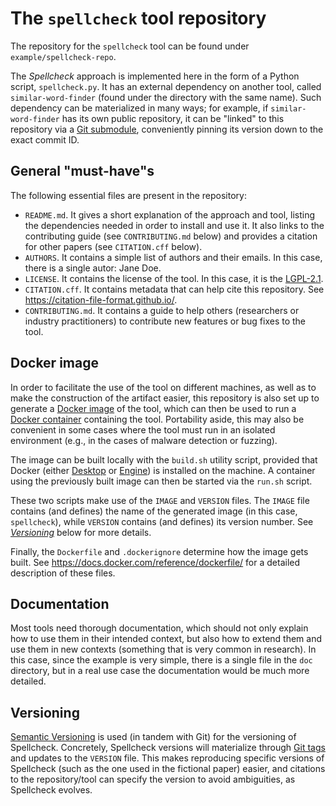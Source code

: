 # The `spellcheck` tool repository
The repository for the `spellcheck` tool can be found under `example/spellcheck-repo`.

The _Spellcheck_ approach is implemented here in the form of a Python script, `spellcheck.py`. It
has an external dependency on another tool, called `similar-word-finder` (found under the directory
with the same name). Such dependency can be materialized in many ways; for example, if
`similar-word-finder` has its own public repository, it can be "linked" to this repository via a
[Git submodule](https://git-scm.com/book/en/v2/Git-Tools-Submodules), conveniently pinning its
version down to the exact commit ID.


## General "must-have"s
The following essential files are present in the repository:
- `README.md`. It gives a short explanation of the approach and tool, listing the dependencies
  needed in order to install and use it. It also links to the contributing guide (see
  `CONTRIBUTING.md` below) and provides a citation for other papers (see `CITATION.cff` below).
- `AUTHORS`. It contains a simple list of authors and their emails. In this case, there is a single
  autor: Jane Doe.
- `LICENSE`. It contains the license of the tool. In this case, it is the
  [LGPL-2.1](https://opensource.org/license/lgpl-2-1).
- `CITATION.cff`. It contains metadata that can help cite this repository. See
  <https://citation-file-format.github.io/>.
- `CONTRIBUTING.md`. It contains a guide to help others (researchers or industry practitioners) to
  contribute new features or bug fixes to the tool.


## Docker image
In order to facilitate the use of the tool on different machines, as well as to make the
construction of the artifact easier, this repository is also set up to generate a [Docker
image](https://docs.docker.com/get-started/docker-concepts/the-basics/what-is-an-image/) of the
tool, which can then be used to run a [Docker
container](https://docs.docker.com/get-started/docker-concepts/the-basics/what-is-a-container/)
containing the tool. Portability aside, this may also be convenient in some cases where the tool
must run in an isolated environment (e.g., in the cases of malware detection or fuzzing).

The image can be built locally with the `build.sh` utility script, provided that Docker (either
[Desktop](https://docs.docker.com/desktop/) or [Engine](https://docs.docker.com/engine/)) is
installed on the machine. A container using the previously built image can then be started via the
`run.sh` script.

These two scripts make use of the `IMAGE` and `VERSION` files. The `IMAGE` file contains (and
defines) the name of the generated image (in this case, `spellcheck`), while `VERSION` contains
(and defines) its version number. See [_Versioning_](#versioning) below for more details.

Finally, the `Dockerfile` and `.dockerignore` determine how the image gets built. See
<https://docs.docker.com/reference/dockerfile/> for a detailed description of these files.


## Documentation
Most tools need thorough documentation, which should not only explain how to use them in their
intended context, but also how to extend them and use them in new contexts (something that is very
common in research). In this case, since the example is very simple, there is a single file in the
`doc` directory, but in a real use case the documentation would be much more detailed.


## Versioning
[Semantic Versioning](https://semver.org/) is used (in tandem with Git) for the versioning of
Spellcheck. Concretely, Spellcheck versions will materialize through [Git
tags](https://git-scm.com/book/en/v2/Git-Basics-Tagging) and updates to the `VERSION` file. This
makes reproducing specific versions of Spellcheck (such as the one used in the fictional paper)
easier, and citations to the repository/tool can specify the version to avoid ambiguities, as
Spellcheck evolves.

